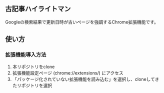 ## 古記事ハイライトマン
Googleの検索結果で更新日時が古いページを強調するChrome拡張機能です。

## 使い方
### 拡張機能導入方法
1. 本リポジトリをclone
2. 拡張機能設定ページ (chrome://extensions/) にアクセス
3. 「パッケージ化されていない拡張機能を読み込む」を選択し、cloneしてきたリポジトリを選択
